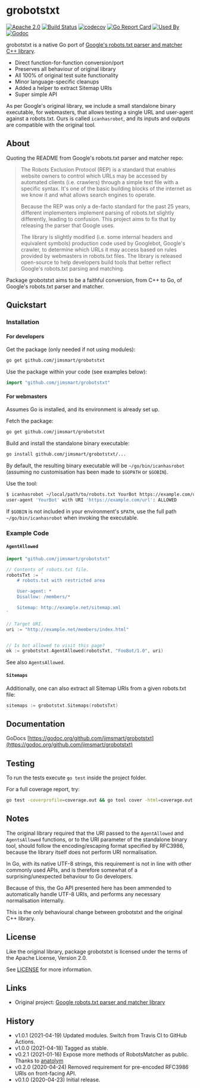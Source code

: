 # grobotstxt

[![Apache 2.0](https://img.shields.io/badge/license-Apache%202.0-blue.svg)](LICENSE)
[![Build Status](https://github.com/jimsmart/grobotstxt/actions/workflows/main.yml/badge.svg?branch=main)](https://github.com/jimsmart/grobotstxt/actions/workflows/main.yml)
[![codecov](https://codecov.io/gh/jimsmart/grobotstxt/branch/master/graph/badge.svg)](https://codecov.io/gh/jimsmart/grobotstxt)
[![Go Report Card](https://goreportcard.com/badge/github.com/jimsmart/grobotstxt?cache-buster)](https://goreportcard.com/report/github.com/jimsmart/grobotstxt)
[![Used By](https://img.shields.io/sourcegraph/rrc/github.com/jimsmart/grobotstxt.svg)](https://sourcegraph.com/github.com/jimsmart/grobotstxt)
[![Godoc](https://img.shields.io/badge/godoc-reference-blue.svg)](https://godoc.org/github.com/jimsmart/grobotstxt)

grobotstxt is a native Go port of [Google's robots.txt parser and matcher C++
library](https://github.com/google/robotstxt).

- Direct function-for-function conversion/port
- Preserves all behaviour of original library
- All 100% of original test suite functionality
- Minor language-specific cleanups
- Added a helper to extract Sitemap URIs
- Super simple API

As per Google's original library, we include a small standalone binary executable,
for webmasters, that allows testing a single URL and user-agent against
a robots.txt. Ours is called `icanhasrobot`, and its inputs and outputs
are compatible with the original tool.

## About

Quoting the README from Google's robots.txt parser and matcher repo:

> The Robots Exclusion Protocol (REP) is a standard that enables website owners to control which URLs may be accessed by automated clients (i.e. crawlers) through a simple text file with a specific syntax. It's one of the basic building blocks of the internet as we know it and what allows search engines to operate.
>
> Because the REP was only a de-facto standard for the past 25 years, different implementers implement parsing of robots.txt slightly differently, leading to confusion. This project aims to fix that by releasing the parser that Google uses.
>
> The library is slightly modified (i.e. some internal headers and equivalent symbols) production code used by Googlebot, Google's crawler, to determine which URLs it may access based on rules provided by webmasters in robots.txt files. The library is released open-source to help developers build tools that better reflect Google's robots.txt parsing and matching.

Package grobotstxt aims to be a faithful conversion, from C++ to Go, of Google's robots.txt parser and matcher.

## Quickstart

### Installation

#### For developers

Get the package (only needed if not using modules):

```bash
go get github.com/jimsmart/grobotstxt
```

Use the package within your code (see examples below):

```go
import "github.com/jimsmart/grobotstxt"
```

#### For webmasters

Assumes Go is installed, and its environment is already set up.

Fetch the package:

```bash
go get github.com/jimsmart/grobotstxt
```

Build and install the standalone binary executable:

```bash
go install github.com/jimsmart/grobotstxt/...
```

By default, the resulting binary executable will be `~/go/bin/icanhasrobot` (assuming no customisation has been made to `$GOPATH` or `$GOBIN`).

Use the tool:

```bash
$ icanhasrobot ~/local/path/to/robots.txt YourBot https://example.com/url
user-agent 'YourBot' with URI 'https://example.com/url': ALLOWED
```

If `$GOBIN` is not included in your environment's `$PATH`, use the full path `~/go/bin/icanhasrobot` when invoking the executable.

### Example Code

#### `AgentAllowed`

```go
import "github.com/jimsmart/grobotstxt"

// Contents of robots.txt file.
robotsTxt := `
    # robots.txt with restricted area

    User-agent: *
    Disallow: /members/*

    Sitemap: http://example.net/sitemap.xml
`

// Target URI.
uri := "http://example.net/members/index.html"


// Is bot allowed to visit this page?
ok := grobotstxt.AgentAllowed(robotsTxt, "FooBot/1.0", uri)

```

See also `AgentsAllowed`.

#### `Sitemaps`

Additionally, one can also extract all Sitemap URIs from a given robots.txt file:

```go
sitemaps := grobotstxt.Sitemaps(robotsTxt)
```

## Documentation

GoDocs [https://godoc.org/github.com/jimsmart/grobotstxt](https://godoc.org/github.com/jimsmart/grobotstxt)

## Testing

To run the tests execute `go test` inside the project folder.

For a full coverage report, try:

```bash
go test -coverprofile=coverage.out && go tool cover -html=coverage.out
```

## Notes

The original library required that the URI passed to the
`AgentAllowed` and `AgentsAllowed` functions, or to the URI parameter
of the standalone binary tool, should follow the encoding/escaping format specified by RFC3986, because the library itself does not perform URI normalisation.

In Go, with its native UTF-8 strings, this requirement is not in line with other commonly used APIs, and is therefore somewhat of a surprising/unexpected behaviour to Go developers.

Because of this, the Go API presented here has been ammended to automatically handle UTF-8 URIs, and performs any necessary normalisation internally.

This is the only behavioural change between grobotstxt and the original C++ library.

## License

Like the original library, package grobotstxt is licensed under the terms of the
Apache License, Version 2.0.

See [LICENSE](LICENSE) for more information.

## Links

- Original project:
    [Google robots.txt parser and matcher library](https://github.com/google/robotstxt)

## History

- v1.0.1 (2021-04-19) Updated modules. Switch from Travis CI to GitHub Actions.
- v1.0.0 (2021-04-18) Tagged as stable.
- v0.2.1 (2021-01-16) Expose more methods of RobotsMatcher as public. Thanks to [anatolym](https://github.com/anatolym)
- v0.2.0 (2020-04-24) Removed requirement for pre-encoded RFC3986 URIs on front-facing API.
- v0.1.0 (2020-04-23) Initial release.
